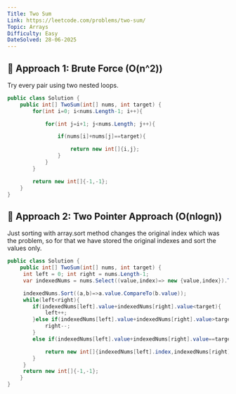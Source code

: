 ```yaml
---
Title: Two Sum
Link: https://leetcode.com/problems/two-sum/
Topic: Arrays
Difficulty: Easy
DateSolved: 28-06-2025
---
```


## 🧠 Approach 1: Brute Force (O(n^2))
Try every pair using two nested loops.

```csharp
public class Solution {
    public int[] TwoSum(int[] nums, int target) {
        for(int i=0; i<nums.Length-1; i++){

            for(int j=i+1; j<nums.Length; j++){

                if(nums[i]+nums[j]==target){

                    return new int[]{i,j};
                }
            }
        }

        return new int[]{-1,-1};
    }
}
```
## 🧠 Approach 2: Two Pointer Approach (O(nlogn))
Just sorting with array.sort method changes the original index which was the problem, so for that we have stored the original indexes and sort the values only.


```csharp
public class Solution {
    public int[] TwoSum(int[] nums, int target) {
     int left = 0; int right = nums.Length-1;
     var indexedNums = nums.Select((value,index)=> new {value,index}).ToList();

     indexedNums.Sort((a,b)=>a.value.CompareTo(b.value));
     while(left<right){
        if(indexedNums[left].value+indexedNums[right].value<target){
            left++;
        }else if(indexedNums[left].value+indexedNums[right].value>target){
            right--;
        }
        else if(indexedNums[left].value+indexedNums[right].value==target){

            return new int[]{indexedNums[left].index,indexedNums[right].index};
        }       
     }
     return new int[]{-1,-1};
    }
}
```